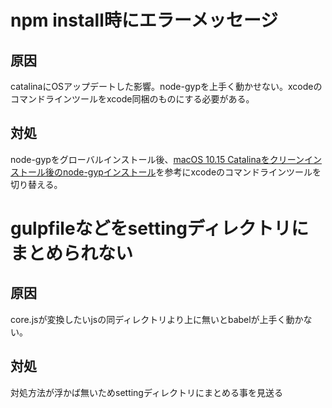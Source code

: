 # npm install時にエラーメッセージ

## 原因

catalinaにOSアップデートした影響。node-gypを上手く動かせない。xcodeのコマンドラインツールをxcode同梱のものにする必要がある。

## 対処

node-gypをグローバルインストール後、[macOS 10.15 Catalinaをクリーンインストール後のnode-gypインストール](https://qiita.com/UTA6966/items/6f8b1fd21c2dc9591488)を参考にxcodeのコマンドラインツールを切り替える。

# gulpfileなどをsettingディレクトリにまとめられない

## 原因

core.jsが変換したいjsの同ディレクトリより上に無いとbabelが上手く動かない。

## 対処

対処方法が浮かば無いためsettingディレクトリにまとめる事を見送る